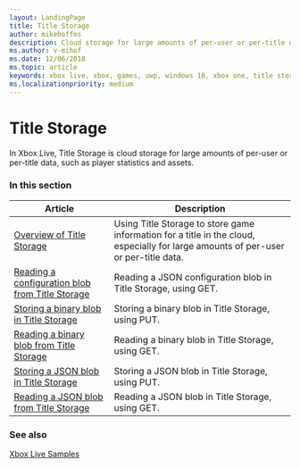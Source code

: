 ```yaml
---
layout: LandingPage
title: Title Storage
author: mikehoffms
description: Cloud storage for large amounts of per-user or per-title data, such as player statistics and assets.
ms.author: v-mihof
ms.date: 12/06/2018
ms.topic: article
keywords: xbox live, xbox, games, uwp, windows 10, xbox one, title storage
ms.localizationpriority: medium
---
```


# Title Storage

In Xbox Live, Title Storage is cloud storage for large amounts of per-user or per-title data, such as player statistics and assets.


### In this section

| Article | Description |
|---------|-------------|
| [Overview of Title Storage](live-title-storage-overview.md) | Using Title Storage to store game information for a title in the cloud, especially for large amounts of per-user or per-title data. |
| [Reading a configuration blob from Title Storage](how-to/live-reading-configuration-blobs.md) | Reading a JSON configuration blob in Title Storage, using GET. |
| [Storing a binary blob in Title Storage](how-to/live-storing-binary-blobs.md) | Storing a binary blob in Title Storage, using PUT. |
| [Reading a binary blob from Title Storage](how-to/live-reading-binary-blobs.md) | Reading a binary blob in Title Storage, using GET. |
| [Storing a JSON blob in Title Storage](how-to/live-storing-jsonblobs.md) | Storing a JSON blob in Title Storage, using PUT. |
| [Reading a JSON blob from Title Storage](how-to/live-reading-jsonblobs.md) | Reading a JSON blob in Title Storage, using GET. |


### See also

[Xbox Live Samples](../../../api-ref/live-samples.md)

